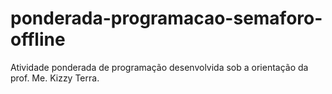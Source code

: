 # ponderada-programacao-semaforo-offline
Atividade ponderada de programação desenvolvida sob a orientação da prof. Me. Kizzy Terra.

